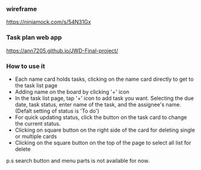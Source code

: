 ### wireframe 
https://ninjamock.com/s/54N31Gx

### Task plan web app
https://ann7205.github.io/JWD-Final-project/

### How to use it

* Each name card holds tasks, clicking on the name card directly to get to the task list page
* Adding name on the board by clicking '+' icon
* In the task list page, tap '+' icon to add task you want. Selecting the due date, task status, enter name of the task, and the assignee's name. (Defalt setting of status is 'To do')
* For quick updating status, click the button on the task card to change the current status.
* Clicking on square button on the right side of the card for deleting single or multiple cards
* Clicking on the square button on the top of the page to select all list for delete

p.s search button and menu parts is not available for now.

